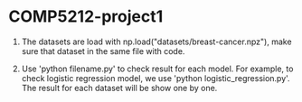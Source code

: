 # COMP5212-project1
1. The datasets are load with np.load("datasets/breast-cancer.npz"), make sure that dataset in the same file with code.

2. Use 'python filename.py' to check result for each model. For example, to check logistic regression model, we use 'python logistic_regression.py'. The result for each dataset will  be show one by one.
